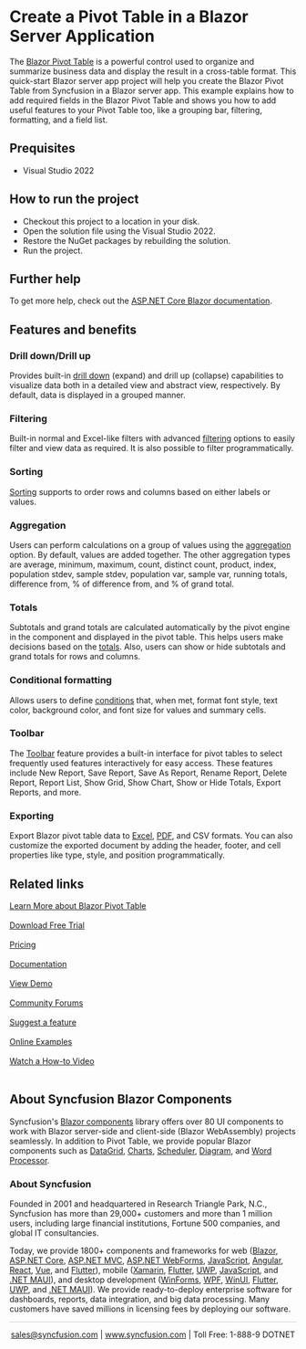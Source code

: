 # Create a Pivot Table in a Blazor Server Application

The [Blazor Pivot Table](https://www.syncfusion.com/blazor-components/blazor-pivot-table?utm_source=github&utm_medium=listing&utm_campaign=blazor-pivot-table-github-samples) is a powerful control used to organize and summarize business data and display the result in a cross-table format. This quick-start Blazor server app project will help you create the Blazor Pivot Table from Syncfusion in a Blazor server app. This example explains how to add required fields in the Blazor Pivot Table and shows you how to add useful features to your Pivot Table too, like a grouping bar, filtering, formatting, and a field list.

## Prequisites

* Visual Studio 2022

## How to run the project

* Checkout this project to a location in your disk.
* Open the solution file using the Visual Studio 2022.
* Restore the NuGet packages by rebuilding the solution.
* Run the project.

## Further help
To get more help, check out the [ASP.NET Core Blazor documentation](https://learn.microsoft.com/en-us/aspnet/core/blazor/?view=aspnetcore-7.0).

## Features and benefits

### Drill down/Drill up
Provides built-in [drill down](https://blazor.syncfusion.com/documentation/pivot-table/drill-down?utm_source=github&utm_medium=listing&utm_campaign=blazor-pivot-table-github-samples) (expand) and drill up (collapse) capabilities to visualize data both in a detailed view and abstract view, respectively. By default, data is displayed in a grouped manner.

### Filtering
Built-in normal and Excel-like filters with advanced [filtering](https://blazor.syncfusion.com/documentation/pivot-table/filtering?utm_source=github&utm_medium=listing&utm_campaign=blazor-pivot-table-github-samples) options to easily filter and view data as required. It is also possible to filter programmatically.

### Sorting
[Sorting](https://blazor.syncfusion.com/documentation/pivot-table/sorting?utm_source=github&utm_medium=listing&utm_campaign=blazor-pivot-table-github-samples) supports to order rows and columns based on either labels or values.

### Aggregation
Users can perform calculations on a group of values using the [aggregation](https://blazor.syncfusion.com/documentation/pivot-table/aggregation?utm_source=github&utm_medium=listing&utm_campaign=blazor-pivot-table-github-samples) option. By default, values are added together. The other aggregation types are average, minimum, maximum, count, distinct count, product, index, population stdev, sample stdev, population var, sample var, running totals, difference from, % of difference from, and % of grand total.

### Totals
Subtotals and grand totals are calculated automatically by the pivot engine in the component and displayed in the pivot table. This helps users make decisions based on the [totals](https://blazor.syncfusion.com/demos/pivot-table/show-hide-totals?utm_source=github&utm_medium=listing&utm_campaign=blazor-pivot-table-github-samples).  Also, users can show or hide subtotals and grand totals for rows and columns.

### Conditional formatting
Allows users to define [conditions](https://blazor.syncfusion.com/documentation/pivot-table/conditional-formatting?utm_source=github&utm_medium=listing&utm_campaign=blazor-pivot-table-github-samples) that, when met, format font style, text color, background color, and font size for values and summary cells.

### Toolbar
The [Toolbar](https://blazor.syncfusion.com/documentation/pivot-table/tool-bar?utm_source=github&utm_medium=listing&utm_campaign=blazor-pivot-table-github-samples) feature provides a built-in interface for pivot tables to select frequently used features interactively for easy access. These features include New Report, Save Report, Save As Report, Rename Report, Delete Report, Report List, Show Grid, Show Chart, Show or Hide Totals, Export Reports, and more.

### Exporting
Export Blazor pivot table data to [Excel](https://blazor.syncfusion.com/documentation/pivot-table/excel-export?utm_source=github&utm_medium=listing&utm_campaign=blazor-pivot-table-github-samples), [PDF](https://blazor.syncfusion.com/documentation/pivot-table/pdf-export?utm_source=github&utm_medium=listing&utm_campaign=blazor-pivot-table-github-samples), and CSV formats. You can also customize the exported document by adding the header, footer, and cell properties like type, style, and position programmatically.

## Related links
[Learn More about Blazor Pivot Table](https://www.syncfusion.com/blazor-components/blazor-pivot-table?utm_source=github&utm_medium=listing&utm_campaign=blazor-pivot-table-github-samples) <br/><br/>
[Download Free Trial](https://www.syncfusion.com/downloads/blazor?utm_source=github&utm_medium=listing&utm_campaign=blazor-pivot-table-github-samples) <br/><br/>
[Pricing](https://www.syncfusion.com/sales/teamlicense?utm_source=github&utm_medium=listing&utm_campaign=blazor-pivot-table-github-samples) <br/><br/>
[Documentation](https://blazor.syncfusion.com/documentation/pivot-table/getting-started?utm_source=github&utm_medium=listing&utm_campaign=blazor-pivot-table-github-samples) <br/><br/>
[View Demo](https://github.com/SyncfusionExamples/Create-a-Pivot-Table-in-a-Blazor-Server-Application?utm_source=github&utm_medium=listing&utm_campaign=blazor-pivot-table-github-samples) <br/><br/>
[Community Forums](https://www.syncfusion.com/forums/blazor-components/pivot-table?utm_source=github&utm_medium=listing&utm_campaign=blazor-pivot-table-github-samples) <br/><br/>
[Suggest a feature](https://www.syncfusion.com/feedback/blazor-components?utm_source=github&utm_medium=listing&utm_campaign=blazor-pivot-table-github-samples) <br/><br/>
[Online Examples](https://blazor.syncfusion.com/demos/pivot-table/default-functionalities?utm_source=github&utm_medium=listing&utm_campaign=blazor-pivot-table-github-samples) <br/><br/>
[Watch a How-to Video](https://www.syncfusion.com/tutorial-videos/blazor/pivot-table?utm_source=github&utm_medium=listing&utm_campaign=blazor-pivot-table-github-samples) <br/><br/>

## About Syncfusion Blazor Components
Syncfusion's [Blazor components](https://www.syncfusion.com/blazor-components?utm_source=github&utm_medium=listing&utm_campaign=blazor-pivot-table-github-samples) library offers over 80 UI components to work with Blazor server-side and client-side (Blazor WebAssembly) projects seamlessly. In addition to Pivot Table, we provide popular Blazor components such as [DataGrid](https://www.syncfusion.com/blazor-components/blazor-datagrid?utm_source=github&utm_medium=listing&utm_campaign=blazor-pivot-table-github-samples), [Charts](https://www.syncfusion.com/blazor-components/blazor-charts?utm_source=github&utm_medium=listing&utm_campaign=blazor-pivot-table-github-samples), 
[Scheduler](https://www.syncfusion.com/blazor-components/blazor-scheduler?utm_source=github&utm_medium=listing&utm_campaign=blazor-pivot-table-github-samples), [Diagram](https://www.syncfusion.com/blazor-components/blazor-diagram?utm_source=github&utm_medium=listing&utm_campaign=blazor-pivot-table-github-samples), and [Word Processor](https://www.syncfusion.com/blazor-components/blazor-word-processor?utm_source=github&utm_medium=listing&utm_campaign=blazor-pivot-table-github-samples).

### About Syncfusion
Founded in 2001 and headquartered in Research Triangle Park, N.C., Syncfusion has more than 29,000+ customers and more than 1 million users, including large financial institutions, Fortune 500 companies, and global IT consultancies.
 
Today, we provide 1800+ components and frameworks for web ([Blazor](https://www.syncfusion.com/blazor-components?utm_source=github&utm_medium=listing&utm_campaign=blazor-pivot-table-github-samples), [ASP.NET Core](https://www.syncfusion.com/aspnet-core-ui-controls?utm_source=github&utm_medium=listing&utm_campaign=blazor-pivot-table-github-samples), [ASP.NET MVC](https://www.syncfusion.com/aspnet-mvc-ui-controls?utm_source=github&utm_medium=listing&utm_campaign=blazor-pivot-table-github-samples), [ASP.NET WebForms](https://www.syncfusion.com/jquery/aspnet-webforms-ui-controls?utm_source=github&utm_medium=listing&utm_campaign=blazor-pivot-table-github-samples), [JavaScript](https://www.syncfusion.com/javascript-ui-controls?utm_source=github&utm_medium=listing&utm_campaign=blazor-pivot-table-github-samples), [Angular](https://www.syncfusion.com/angular-components?utm_source=github&utm_medium=listing&utm_campaign=blazor-pivot-table-github-samples), [React](https://www.syncfusion.com/react-components?utm_source=github&utm_medium=listing&utm_campaign=blazor-pivot-table-github-samples), [Vue](https://www.syncfusion.com/vue-components?utm_source=github&utm_medium=listing&utm_campaign=blazor-pivot-table-github-samples), and [Flutter](https://www.syncfusion.com/flutter-widgets?utm_source=github&utm_medium=listing&utm_campaign=blazor-pivot-table-github-samples)), mobile ([Xamarin](https://www.syncfusion.com/xamarin-ui-controls?utm_source=github&utm_medium=listing&utm_campaign=blazor-pivot-table-github-samples), [Flutter](https://www.syncfusion.com/flutter-widgets?utm_source=github&utm_medium=listing&utm_campaign=blazor-pivot-table-github-samples), [UWP](https://www.syncfusion.com/uwp-ui-controls?utm_source=github&utm_medium=listing&utm_campaign=blazor-pivot-table-github-samples), [JavaScript](https://www.syncfusion.com/javascript-ui-controls?utm_source=github&utm_medium=listing&utm_campaign=blazor-pivot-table-github-samples), and [.NET MAUI](https://www.syncfusion.com/maui-controls?utm_source=github&utm_medium=listing&utm_campaign=blazor-pivot-table-github-samples)), and desktop development ([WinForms](https://www.syncfusion.com/winforms-ui-controls?utm_source=github&utm_medium=listing&utm_campaign=blazor-pivot-table-github-samples), [WPF](https://www.syncfusion.com/wpf-controls?utm_source=github&utm_medium=listing&utm_campaign=blazor-pivot-table-github-samples), [WinUI](https://www.syncfusion.com/winui-controls?utm_source=github&utm_medium=listing&utm_campaign=blazor-pivot-table-github-samples), [Flutter](https://www.syncfusion.com/flutter-widgets?utm_source=github&utm_medium=listing&utm_campaign=blazor-pivot-table-github-samples), [UWP](https://www.syncfusion.com/uwp-ui-controls?utm_source=github&utm_medium=listing&utm_campaign=blazor-pivot-table-github-samples), and [.NET MAUI](https://www.syncfusion.com/maui-controls?utm_source=github&utm_medium=listing&utm_campaign=blazor-pivot-table-github-samples)). We provide ready-to-deploy enterprise software for dashboards, reports, data integration, and big data processing. Many customers have saved millions in licensing fees by deploying our software.

<hr style="height:0.3px;border:none;color:lightgrey;background-color:lightgrey;" />

<p align="center">
<a href="mailto:sales@syncfusion.com?Subject=Syncfusion Blazor Pivot Table - GitHub" target="_top">sales@syncfusion.com</a> | <a href="https://www.syncfusion.com?utm_source=github&utm_medium=listing&utm_campaign=blazor-pivot-table-github-samples">www.syncfusion.com</a> | Toll Free: 1-888-9 DOTNET <br>
</p>
